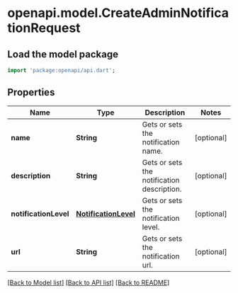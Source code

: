 # openapi.model.CreateAdminNotificationRequest

## Load the model package
```dart
import 'package:openapi/api.dart';
```

## Properties
Name | Type | Description | Notes
------------ | ------------- | ------------- | -------------
**name** | **String** | Gets or sets the notification name. | [optional] 
**description** | **String** | Gets or sets the notification description. | [optional] 
**notificationLevel** | [**NotificationLevel**](NotificationLevel.md) | Gets or sets the notification level. | [optional] 
**url** | **String** | Gets or sets the notification url. | [optional] 

[[Back to Model list]](../README.md#documentation-for-models) [[Back to API list]](../README.md#documentation-for-api-endpoints) [[Back to README]](../README.md)


